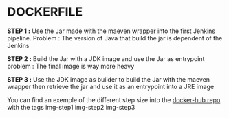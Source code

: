 # DOCKERFILE


<b>STEP 1 :</b> Use the Jar made with the maeven wrapper into the first Jenkins pipeline.
Problem : The version of Java that build the jar is dependent of the Jenkins

<b>STEP 2 :</b> Build the Jar with a JDK image and use the Jar as entrypoint 
problem : The final image is way more heavy 

<b>STEP 3 :</b> Use the JDK image as builder to build the Jar with the maeven wrapper then retrieve the jar and use it as an entrypoint into a JRE image


You can find an exemple of the different step size into the <a href="https://hub.docker.com/repository/docker/poissonchat13/spring-petclinic-vets-service/tags?page=&page_size=&ordering=&name=step">docker-hub repo</a> 
with the tags img-step1 img-step2 img-step3

